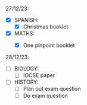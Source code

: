 27/12/23:

- [x] SPANISH:
	- [x] Christmas booklet
- [x] MATHS:
	- [x] One pinpoint booklet


28/12/23:
- [ ] BIOLOGY:
	- [ ] IGCSE paper
- [ ] HISTORY:
	- [ ] Plan out exam question
	- [ ] Do exam question
